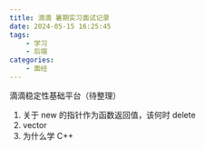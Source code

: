 ```yaml
---
title: 滴滴 暑期实习面试记录
date: 2024-05-15 16:25:45
tags:
    - 学习
    - 后端
categories:
    - 面经
---
```

滴滴稳定性基础平台（待整理）

1. 关于 new 的指针作为函数返回值，该何时 delete
2. vector
3. 为什么学 C++